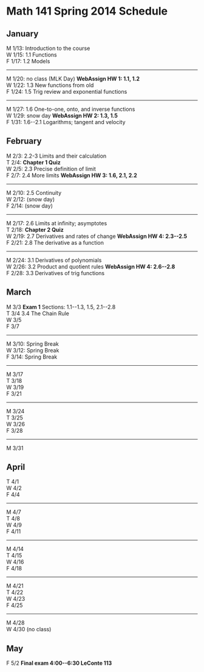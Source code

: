 # Math 141 Spring 2014 Schedule

## January

M 1/13: Introduction to the course  
W 1/15: 1.1 Functions  
F 1/17: 1.2 Models  

---------------------------------------------------------
M 1/20: no class (MLK Day)  **WebAssign HW 1: 1.1, 1.2**  
W 1/22: 1.3 New functions from old  
F 1/24: 1.5 Trig review and exponential functions  

----------------------------------------------------------
M 1/27: 1.6 One-to-one, onto, and inverse functions    
W 1/29: snow day   **WebAssign HW 2: 1.3, 1.5**  
F 1/31: 1.6--2.1 Logarithms; tangent and velocity  

## February

M 2/3: 2.2-3 Limits and their calculation    
T 2/4: **Chapter 1 Quiz**  
W 2/5: 2.3 Precise definition of limit  
F 2/7: 2.4 More limits   **WebAssign HW 3: 1.6, 2.1, 2.2**  

----------------------------------------------------------
M 2/10: 2.5 Continuity  
W 2/12: (snow day)  
F 2/14: (snow day)  

----------------------------------------------------------
M 2/17: 2.6 Limits at infinity; asymptotes   
T 2/18:  **Chapter 2 Quiz**   
W 2/19: 2.7 Derivatives and rates of change **WebAssign HW 4: 2.3--2.5**  
F 2/21: 2.8 The derivative as a function   


----------------------------------------------------------
M 2/24: 3.1 Derivatives of polynomials  
W 2/26: 3.2 Product and quotient rules  **WebAssign HW 4: 2.6--2.8**  
F 2/28: 3.3 Derivatives of trig functions   

## March          

M 3/3    **Exam 1** Sections: 1.1--1.3, 1.5, 2.1--2.8  
T 3/4    3.4 The Chain Rule  
W 3/5  
F 3/7  

----------------------------------------------------------
M 3/10: Spring Break  
W 3/12: Spring Break  
F 3/14: Spring Break   

----------------------------------------------------------
M 3/17   
T 3/18     
W 3/19  
F 3/21  

----------------------------------------------------------
M 3/24  
T 3/25  
W 3/26  
F 3/28  

----------------------------------------------------------
M 3/31  

## April

T 4/1    
W 4/2   
F 4/4  

------------------------------------------------------------
M 4/7  
T 4/8  
W 4/9  
F 4/11   

------------------------------------------------------------
M 4/14  
T 4/15  
W 4/16  
F 4/18  

------------------------------------------------------------
M 4/21  
T 4/22  
W 4/23  
F 4/25 

------------------------------------------------------------
M 4/28  
W 4/30  (no class)  

## May
F 5/2 **Final exam 4:00--6:30 LeConte 113**  

                                                                  
